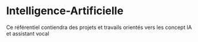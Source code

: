 # Intelligence-Artificielle
Ce référentiel contiendra des projets et travails orientés vers les concept IA et assistant vocal 

